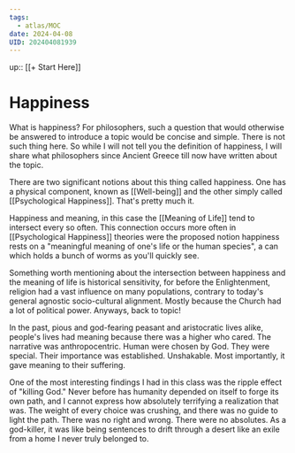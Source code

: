 ```yaml
---
tags:
  - atlas/MOC
date: 2024-04-08
UID: 202404081939
---
```


up:: [[+ Start Here]]

# Happiness

What is happiness? For philosophers, such a question that would otherwise be answered to introduce a topic would be concise and simple. There is not such thing here. So while I will not tell you the definition of happiness, I will share what philosophers since Ancient Greece till now have written about the topic.

There are two significant notions about this thing called happiness. One has a physical component, known as [[Well-being]] and the other simply called [[Psychological Happiness]]. That's pretty much it.

Happiness and meaning, in this case the [[Meaning of Life]] tend to intersect every so often. This connection occurs more often in [[Psychological Happiness]] theories were the proposed notion happiness rests on a "meaningful meaning of one's life or the human species", a can which holds a bunch of worms as you'll quickly see.

Something worth mentioning about the intersection between happiness and the meaning of life is historical sensitivity, for before the Enlightenment, religion had a vast influence on many populations, contrary to today's general agnostic socio-cultural alignment. Mostly because the Church had a lot of political power. Anyways, back to topic! 

In the past, pious and god-fearing peasant and aristocratic lives alike, people's lives had meaning because there was a higher who cared. The narrative was anthropocentric. Human were chosen by God. They were special. Their importance was established. Unshakable. Most importantly, it gave meaning to their suffering. 

One of the most interesting findings I had in this class was the ripple effect of "killing God." Never before has humanity depended on itself to forge its own path, and I cannot express how absolutely terrifying a realization that was. The weight of every choice was crushing, and there was no guide to light the path. There was no right and wrong. There were no absolutes. As a god-killer, it was like being sentences to drift through a desert like an exile from a home I never truly belonged to.